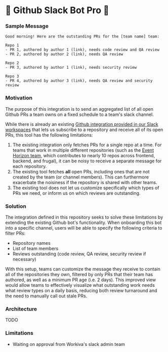 # 🚧 Github Slack Bot Pro 🚧

### Sample Message
```
Good morning! Here are the outstanding PRs for the [team name] team:

Repo 1
- PR 1, authored by author 1 (link), needs code review and QA review
- PR 2, authored by author 2 (link), needs QA review

Repo 2
- PR 3, authored by author 1 (link), needs security review

Repo 3
- PR 4, authored by author 3 (link), needs QA review and security review
```

### Motivation

The purpose of this integration is to send an aggregated list of all open Github PRs a team owns on a fixed schedule to a team's slack channel. 

While there is already an existing [Github integration provided in our Slack workspaces](https://workiva.slack.com/marketplace/A01BP7R4KNY-github?settings=1&tab=settings) that lets us subscribe to a repository and receive all of its open PRs, this tool has the following limitations:
1. The existing integration only fetches PRs for a single repo at a time. For teams that work in multiple different repositories (such as the [Event Horizon team](https://wiki.atl.workiva.net/spaces/SOXDEV/pages/430704955/Event+Horizon), which contributes to nearly 10 repos across frontend, backend, and frugal), it can be noisy to receive a separate message for each repository. 
2. The existing tool fetches **all** open PRs, including ones that are not created by the team (or channel members). This can furthermore exacerbate the noisiness if the repository is shared with other teams.
3. The existing tool does not let us customize specifically which types of PRs we need, or inform us on which reviews are outstanding. 

### Solution

The integration defined in this repository seeks to solve these limitations by extending the existing Github bot's functionality. When onboarding this bot into a specific channel, users will be able to specify the following criteria to filter PRs:
- Repository names
- List of team members
- Reviews outstanding (code review, QA review, security review if necessary)

With this setup, teams can customize the message they receive to contain all of the repositories they own, filtered by only PRs that their team has authored, as well as a minimum PR age (i.e. 2 days). This improved view would allow teams to effectively visualize what outstanding work needs what review types on a daily basis, reducing both review turnaround and the need to manually call out stale PRs. 

### Architecture
TODO

### Limitations
- Waiting on approval from Workiva's slack admin team

